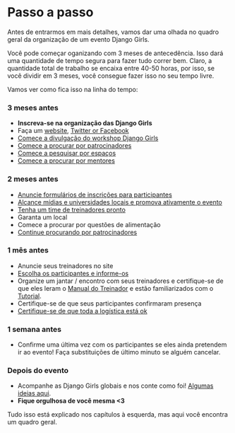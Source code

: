 # Passo a passo

Antes de entrarmos em mais detalhes, vamos dar uma olhada no quadro geral da organização de um evento Django Girls.

Você pode começar oganizando com 3 meses de antecedência. Isso dará uma quantidade de tempo segura para fazer tudo correr bem. Claro, a quantidade total de trabalho se encaixa entre 40-50 horas, por isso, se você dividir em 3 meses, você consegue fazer isso no seu tempo livre.

Vamos ver como fica isso na linha do tempo:

### 3 meses antes

- __Inscreva-se na organização das Django Girls__
- Faça um [website](website/README.html), [Twitter or Facebook](promotion/README.html)
- [Comece a divulgação do workshop Django Girls](promotion/README.html)
- [Comece a procurar por patrocinadores](sponsors/README.html)
- [Comece a pesquisar por espaços](logistics/README.html)
- [Comece a procurar por mentores](coaches/README.html)

### 2 meses antes

- [Anuncie formulários de inscrições para participantes](attendees/README.html)
- [Alcance mídias e universidades locais e promova ativamente o evento](promotion/README.html)
- [Tenha um time de treinadores pronto](coaches/README.html)
- Garanta um local
- Comece a procurar por questões de alimentação
- [Continue procurando por patrocinadores](sponsors/README.html)

### 1 mês antes

- Anuncie seus treinadores no site
- [Escolha os participantes e informe-os](http://organize.djangogirls.org/attendees/README.html#how-to-choose-attendees)
- Organize um jantar / encontro com seus treinadores e certifique-se de que eles leram o [Manual do Treinador](http://coach.djangogirls.org/) e estão familiarizados com o [Tutorial](tutorial/README.html).
- Certifique-se de que seus participantes confirmaram presença
- [Certifique-se de que toda a logística está ok](logistics/README.html)

### 1 semana antes

- Confirme uma última vez com os participantes se eles ainda pretendem ir ao evento! Faça substituições de último minuto se alguém cancelar.

### Depois do evento

-  Acompanhe as Django Girls globais e nos conte como foi! [Algumas ideias aqui](/after_the_event/README.html).
- __Fique orgulhosa de você mesma <3__

Tudo isso está explicado nos capítulos à esquerda, mas aqui você encontra um quadro geral.
